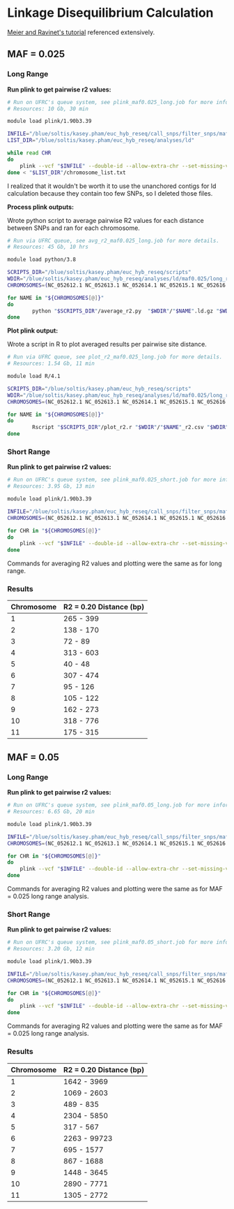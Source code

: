 # Linkage Disequilibrium Calculation

[Meier and Ravinet's tutorial](https://speciationgenomics.github.io/ld_decay/) referenced extensively.

## MAF = 0.025

### Long Range

**Run plink to get pairwise r2 values:**
```bash
# Run on UFRC's queue system, see plink_maf0.025_long.job for more information.
# Resources: 10 Gb, 30 min

module load plink/1.90b3.39

INFILE="/blue/soltis/kasey.pham/euc_hyb_reseq/call_snps/filter_snps/maf0.00/all_to_ASM1654582_fil_maf0.00.vcf"
LIST_DIR="/blue/soltis/kasey.pham/euc_hyb_reseq/analyses/ld"

while read CHR
do
    plink --vcf "$INFILE" --double-id --allow-extra-chr --set-missing-var-ids @:# --maf 0.025 --mind 0.5 --chr "$CHR" --r2 gz --ld-window 100000 --ld-window-kb 1000 -ld-window-r2 0 --make-bed  --vcf-half-call m --thin 0.5 --out "$CHR" --threads 12
done < "$LIST_DIR"/chromosome_list.txt
```

I realized that it wouldn't be worth it to use the unanchored contigs for ld calculation because they contain too few SNPs, so I deleted those files.

**Process plink outputs:**

Wrote python script to average pairwise R2 values for each distance between SNPs and ran for each chromosome.
```bash
# Run via UFRC queue, see avg_r2_maf0.025_long.job for more details.
# Resources: 45 Gb, 10 hrs

module load python/3.8

SCRIPTS_DIR="/blue/soltis/kasey.pham/euc_hyb_reseq/scripts"
WDIR="/blue/soltis/kasey.pham/euc_hyb_reseq/analyses/ld/maf0.025/long_range"
CHROMOSOMES=(NC_052612.1 NC_052613.1 NC_052614.1 NC_052615.1 NC_052616.1 NC_052617.1 NC_052618.1 NC_052619.1 NC_052620.1 NC_052621.1 NC_052622.1)

for NAME in "${CHROMOSOMES[@]}"
do
        python "$SCRIPTS_DIR"/average_r2.py  "$WDIR"/"$NAME".ld.gz "$WDIR"/"$NAME"_r2.csv
done
```

**Plot plink output:**

Wrote a script in R to plot averaged results per pairwise site distance.

```bash
# Run via UFRC queue, see plot_r2_maf0.025_long.job for more details.
# Resources: 1.54 Gb, 11 min

module load R/4.1

SCRIPTS_DIR="/blue/soltis/kasey.pham/euc_hyb_reseq/scripts"
WDIR="/blue/soltis/kasey.pham/euc_hyb_reseq/analyses/ld/maf0.025/long_range"
CHROMOSOMES=(NC_052612.1 NC_052613.1 NC_052614.1 NC_052615.1 NC_052616.1 NC_052617.1 NC_052618.1 NC_052619.1 NC_052620.1 NC_052621.1 NC_052622.1)

for NAME in "${CHROMOSOMES[@]}"
do
        Rscript "$SCRIPTS_DIR"/plot_r2.r "$WDIR"/"$NAME"_r2.csv "$WDIR"/r2_plots/"$NAME"_r2.png "$NAME" 500
done
```

### Short Range
**Run plink to get pairwise r2 values:**
```bash
# Run on UFRC's queue system, see plink_maf0.025_short.job for more information.
# Resources: 3.95 Gb, 13 min

module load plink/1.90b3.39

INFILE="/blue/soltis/kasey.pham/euc_hyb_reseq/call_snps/filter_snps/maf0.00/all_to_ASM1654582_fil_maf0.00.vcf"
CHROMOSOMES=(NC_052612.1 NC_052613.1 NC_052614.1 NC_052615.1 NC_052616.1 NC_052617.1 NC_052618.1 NC_052619.1 NC_052620.1 NC_052621.1 NC_052622.1)

for CHR in "${CHROMOSOMES[@]}"
do
    plink --vcf "$INFILE" --double-id --allow-extra-chr --set-missing-var-ids @:# --maf 0.025 --mind 0.5 --chr "$CHR" --r2 gz --ld-window 1000 --ld-window-kb 100 -ld-window-r2 0 --make-bed  --vcf-half-call m --out "$CHR" --threads 12
done
```

Commands for averaging R2 values and plotting were the same as for long range.

### Results

| Chromosome | R2 = 0.20 Distance (bp) |
| ---------- | ----------------------- |
| 1          | 265 - 399               |
| 2          | 138 - 170               |
| 3          | 72 - 89                 |
| 4          | 313 - 603               |
| 5          | 40 - 48                 |
| 6          | 307 - 474               |
| 7          | 95 - 126                |
| 8          |  105 - 122              |
| 9          |  162 - 273              |
| 10         |  318 - 776              |
| 11         |  175 - 315              |

## MAF = 0.05

### Long Range

**Run plink to get pairwise r2 values:**
```bash
# Run on UFRC's queue system, see plink_maf0.05_long.job for more information.
# Resources: 6.65 Gb, 20 min

module load plink/1.90b3.39

INFILE="/blue/soltis/kasey.pham/euc_hyb_reseq/call_snps/filter_snps/maf0.00/all_to_ASM1654582_fil_maf0.00.vcf"
CHROMOSOMES=(NC_052612.1 NC_052613.1 NC_052614.1 NC_052615.1 NC_052616.1 NC_052617.1 NC_052618.1 NC_052619.1 NC_052620.1 NC_052621.1 NC_052622.1)

for CHR in "${CHROMOSOMES[@]}"
do
    plink --vcf "$INFILE" --double-id --allow-extra-chr --set-missing-var-ids @:# --maf 0.05 --mind 0.5 --chr "$CHR" --r2 gz --ld-window 100000 --ld-window-kb 1000 -ld-window-r2 0 --make-bed  --vcf-half-call m --thin 0.5 --out "$CHR" --threads 12
done
```

Commands for averaging R2 values and plotting were the same as for MAF = 0.025 long range analysis.

### Short Range
**Run plink to get pairwise r2 values:**
```bash
# Run on UFRC's queue system, see plink_maf0.05_short.job for more information.
# Resources: 3.20 Gb, 12 min

module load plink/1.90b3.39

INFILE="/blue/soltis/kasey.pham/euc_hyb_reseq/call_snps/filter_snps/maf0.00/all_to_ASM1654582_fil_maf0.00.vcf"
CHROMOSOMES=(NC_052612.1 NC_052613.1 NC_052614.1 NC_052615.1 NC_052616.1 NC_052617.1 NC_052618.1 NC_052619.1 NC_052620.1 NC_052621.1 NC_052622.1)

for CHR in "${CHROMOSOMES[@]}"
do
    plink --vcf "$INFILE" --double-id --allow-extra-chr --set-missing-var-ids @:# --maf 0.05 --mind 0.5 --chr "$CHR" --r2 gz --ld-window 1000 --ld-window-kb 100 -ld-window-r2 0 --make-bed  --vcf-half-call m --out "$CHR" --threads 12
done
```

Commands for averaging R2 values and plotting were the same as for MAF = 0.025 long range analysis.

### Results
| Chromosome | R2 = 0.20 Distance (bp) |
| ---------- | ----------------------- |
| 1          | 1642 - 3969             |
| 2          | 1069 - 2603             |
| 3          | 489 - 835               |
| 4          | 2304 - 5850             |
| 5          | 317 - 567               |
| 6          | 2263 - 99723            |
| 7          | 695 - 1577              |
| 8          | 867 - 1688              |
| 9          | 1448 - 3645             |
| 10         | 2890 - 7771             |
| 11         | 1305 - 2772             |